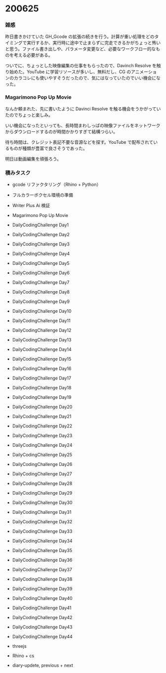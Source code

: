 # 200625  

### 雑感  

昨日書きかけていた GH_Gcode の拡張の続きを行う。計算が重い処理をどのタイミングで実行するか、実行時に途中で止まらずに完走できるかがちょっと怖いと思う。ファイル書き出しや、パラメータ変更など、必要なワークフロー的なものを考える必要がある。  

ついでに、ちょっとした映像編集の仕事をもらったので、Davinch Resolve を触り始めた。YouTube に学習リソースが多いし、無料だし、CG のアニメーションのカラコレにも使いやすそうだったので、気にはなっていたのでいい機会になった。 

### Magarimono Pop Up Movie  

なんか頼まれた、先に書いたように Davinci Resolve を触る機会をうかがっていたのでちょっと楽しみ。  

いい機会になったといっても、長時間まわしっぱの映像ファイルをネットワークからダウンロードするのが時間かかりすぎて結構つらい。  

待ち時間は、クレジット表記不要な音源などを探す。YouTube で配布されているものが種類が豊富で良さそうであった。  

明日は動画編集を頑張ろう。  

### 積みタスク  

- gcode リファクタリング（Rhino + Python）  
- フルカラーボクセル環境の準備  
- Writer Plus Ai 検証  
- Magarimono Pop Up Movie  
- DailyCodingChallenge Day1  
- DailyCodingChallenge Day2  
- DailyCodingChallenge Day3  
- DailyCodingChallenge Day4  
- DailyCodingChallenge Day5  
- DailyCodingChallenge Day6  
- DailyCodingChallenge Day7  
- DailyCodingChallenge Day8  
- DailyCodingChallenge Day9  
- DailyCodingChallenge Day10  
- DailyCodingChallenge Day11  
- DailyCodingChallenge Day12  
- DailyCodingChallenge Day13  
- DailyCodingChallenge Day14  
- DailyCodingChallenge Day15  
- DailyCodingChallenge Day16  
- DailyCodingChallenge Day17  
- DailyCodingChallenge Day18  
- DailyCodingChallenge Day19  
- DailyCodingChallenge Day20  
- DailyCodingChallenge Day21  
- DailyCodingChallenge Day22  
- DailyCodingChallenge Day23  
- DailyCodingChallenge Day24  
- DailyCodingChallenge Day25  
- DailyCodingChallenge Day26  
- DailyCodingChallenge Day27  
- DailyCodingChallenge Day28  
- DailyCodingChallenge Day29  
- DailyCodingChallenge Day30  
- DailyCodingChallenge Day31  
- DailyCodingChallenge Day32  
- DailyCodingChallenge Day33  
- DailyCodingChallenge Day34  
- DailyCodingChallenge Day35  
- DailyCodingChallenge Day36  
- DailyCodingChallenge Day37  
- DailyCodingChallenge Day38  
- DailyCodingChallenge Day39  
- DailyCodingChallenge Day40  
- DailyCodingChallenge Day41  
- DailyCodingChallenge Day42  
- DailyCodingChallenge Day43  
- DailyCodingChallenge Day44  

- threejs  
- Rhino + cs  
- diary-updete, previous + next  
